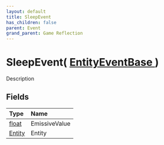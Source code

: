 ```yaml
---
layout: default
title: SleepEvent
has_children: false
parent: Event
grand_parent: Game Reflection
---
```

# SleepEvent( [ EntityEventBase ](/riftbreaker-wiki/docs/game-reflection/events/entity_event_base/) )
Description 

## Fields

| Type | Name |
|:----------|:--------------|
| [float](/riftbreaker-wiki/docs/game-reflection/components/float/) | EmissiveValue |
| [Entity](/riftbreaker-wiki/docs/game-reflection/classes/entity/) | Entity |

